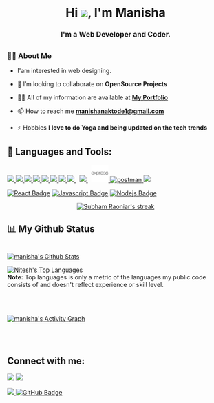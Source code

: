 <h1 align="center">Hi <img src="https://raw.githubusercontent.com/MartinHeinz/MartinHeinz/master/wave.gif" width="30px">, I'm Manisha</h1>
<h3 align="center">I'm a Web Developer and Coder.</h3>


## <h3>🙋‍♂️ About Me</h1>



- I'am interested in web designing.

- 👯 I’m looking to collaborate on **OpenSource Projects**

- 👨‍💻 All of my information are available at **[My Portfolio](https://github.com/manishanaktode/Basic-Banking-System)**

- 📫 How to reach me **manishanaktode1@gmail.com**

- ⚡ Hobbies **I love to do Yoga and being updated on the tech trends**

## 🚀 Languages and Tools:

<p align="left"> 
    <a href="https://www.java.com" target="_blank"> <img src="https://img.icons8.com/color/48/000000/java-coffee-cup-logo.png"/> </a>
    <a href="https://reactjs.org/" target="_blank"> <img src="https://img.icons8.com/color/48/000000/react-native.png"/> </a>
    <a href="https://developer.mozilla.org/en-US/docs/Web/JavaScript" target="_blank"> <img src="https://img.icons8.com/color/48/000000/javascript.png"/> </a> 
    <a href="https://www.w3.org/html/" target="_blank"> <img src="https://img.icons8.com/color/48/000000/html-5.png"/> </a> 
  <a href="https://www.python.org" target="_blank"> <img src="https://img.icons8.com/color/48/000000/python.png"/> </a> 
    <a href="https://www.w3schools.com/css/" target="_blank"> <img src="https://img.icons8.com/color/48/000000/css3.png"/> </a> 
    <a href="https://getbootstrap.com" target="_blank"> <img src="https://img.icons8.com/color/48/000000/bootstrap.png"/> </a> 
    <a style="padding-right:8px;" href="https://nodejs.org" target="_blank"> <img src="https://img.icons8.com/color/48/000000/nodejs.png"/> </a> 
    <a style="padding-right:8px;" href="https://www.mysql.com/" target="_blank"> <img src="https://img.icons8.com/fluent/50/000000/mysql-logo.png"/> </a>
   <a href="https://expressjs.com" target="_blank"> <img src="https://raw.githubusercontent.com/devicons/devicon/master/icons/express/express-original-wordmark.svg"  alt="express" width="40" height="40"/> </a>  
    <a href="https://postman.com" target="_blank"> <img src="https://www.vectorlogo.zone/logos/getpostman/getpostman-icon.svg" alt="postman" width="45" height="45"/> </a>   
    <a href="https://git-scm.com/" target="_blank"> <img src="https://img.icons8.com/color/48/000000/git.png"/> </a> 
   
 </p>

 [![React Badge](https://img.shields.io/badge/-React-61DBFB?style=for-the-badge&labelColor=black&logo=react&logoColor=61DBFB)](#)  [![Javascript Badge](https://img.shields.io/badge/-Javascript-F0DB4F?style=for-the-badge&labelColor=black&logo=javascript&logoColor=F0DB4F)](#)  [![Nodejs Badge](https://img.shields.io/badge/-Nodejs-3C873A?style=for-the-badge&labelColor=black&logo=node.js&logoColor=3C873A)](#) 

<p align="center">
    <a href="https://github.com/manishanaktode/github-readme-streak-stats">
        <img title="🔥 Get streak stats for your profile at git.io/streak-stats" alt="Subham Raoniar's streak" src="https://github-readme-streak-stats.herokuapp.com/?user=manishanaktode&theme=black-ice&hide_border=true&stroke=0000&background=060A0CD0"/>
    </a>
</p>



## 📊 My Github Status

  <br/>
    <a href="https://github.com/manishanaktode/github-readme-stats"><img alt="manisha's Github Stats" src="https://github-readme-stats.vercel.app/api?username=manishanaktode&show_icons=true&count_private=true&theme=react&hide_border=true&bg_color=0D1117" /></a>
    
  <a href="https://github.com/manishanaktode/github-readme-stats"><img alt="Nitesh's Top Languages" src="https://github-readme-stats.vercel.app/api/top-langs/?username=manishanaktode&langs_count=8&count_private=true&layout=compact&theme=react&hide_border=true&bg_color=0D1117" /></a>
  <br/>
  <b>Note:</b> Top languages is only a metric of the languages my public code consists of and doesn't reflect experience or skill level.


<br/>
<br/>

<a href="https://github.com/manishanaktode/github-readme-activity-graph"><img alt="manisha's Activity Graph" src="https://activity-graph.herokuapp.com/graph?username=manishanaktode&bg_color=0D1117&color=5BCDEC&line=5BCDEC&point=FFFFFF&hide_border=true" /></a>

<br/>
<br/>

## Connect with me:
<p align="left">

<a href = "https://www.linkedin.com/in/manisha-naktode-522225231/"><img src="https://img.icons8.com/fluent/48/000000/linkedin.png"/></a>
<a href = "https://www.instagram.com/naktodemanisha/"><img src="https://img.icons8.com/fluent/48/000000/instagram-new.png"/></a>


</p>


<a href="https://github.com/Meghna-DAS/github-profile-views-counter">
    <img src="https://komarev.com/ghpvc/?username=manishanaktode">
</a>
<a href="https://github.com/manishanaktode?tab=followers"><img src="https://img.shields.io/github/followers/manisha?label=Followers&style=social" alt="GitHub Badge"></a>
